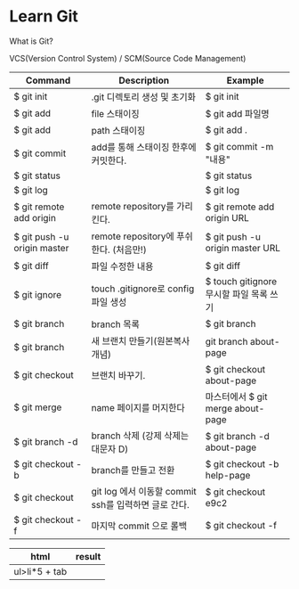 # Learn Git

What is Git?

VCS(Version Control System) / SCM(Source Code Management)

| Command                     | Description                                          | Example                                  |
| --------------------------- | ---------------------------------------------------- | ---------------------------------------- |
| $ git init                  | .git 디렉토리 생성 및 초기화                         | $ git init                               |
| $ git add <FILE>            | file 스태이징                                        | $ git add 파일명                         |
| $ git add <PATH>            | path 스태이징                                        | $ git add .                              |
| $ git commit                | add를 통해 스태이징 한후에 커밋한다.                 | $ git commit -m "내용"                   |
| $ git status                |                                                      | $ git status                             |
| $ git log                   |                                                      | $ git log                                |
| $ git remote add origin     | remote repository를 가리킨다.                        | $ git remote add origin URL              |
| $ git push -u origin master | remote repository에 푸쉬한다. (처음만!)              | $ git push -u origin master URL          |
| $ git diff                  | 파일 수정한 내용                                     | $ git diff                               |
| $ git ignore                | touch .gitignore로 config 파일 생성                  | $ touch gitignore  무시할 파일 목록 쓰기 |
| $ git branch                | branch 목록                                          | $ git branch                             |
| $ git branch <NAME>         | 새 브랜치 만들기(원본복사개념)                       | git branch about-page                    |
| $ git checkout <NAME>       | 브랜치 바꾸기.                                       | $ git checkout about-page                |
| $ git merge<NAME>           | name 페이지를 머지한다                               | 마스터에서 $ git merge about-page        |
| $ git branch -d <NAME>      | branch 삭제 (강제 삭제는 대문자 D)                   | $ git branch -d about-page               |
| $ git checkout -b <NAME>    | branch를 만들고 전환                                 | $ git checkout -b help-page              |
| $ git checkout <commit ssh> | git log 에서 이동할 commit ssh를 입력하면 글로 간다. | $ git checkout e9c2                      |
| $ git checkout -f           | 마지막 commit 으로 롤백                              | $ git checkout -f                        |

| html          | result |
| ------------- | ------ |
| ul>li*5 + tab |        |

